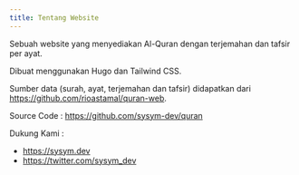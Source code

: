```yaml
---
title: Tentang Website
---
```


Sebuah website yang menyediakan Al-Quran dengan terjemahan dan tafsir per ayat.

Dibuat menggunakan Hugo dan Tailwind CSS.

Sumber data (surah, ayat, terjemahan dan tafsir) didapatkan dari https://github.com/rioastamal/quran-web.

Source Code : https://github.com/sysym-dev/quran

Dukung Kami :

- https://sysym.dev
- https://twitter.com/sysym_dev